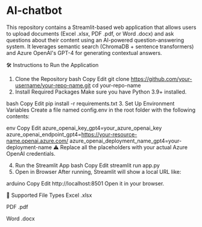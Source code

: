 # AI-chatbot
This repository contains a Streamlit-based web application that allows users to upload documents (Excel .xlsx, PDF .pdf, or Word .docx) and ask questions about their content using an AI-powered question-answering system. It leverages semantic search (ChromaDB + sentence transformers) and Azure OpenAI's GPT-4 for generating contextual answers.



🛠️ Instructions to Run the Application
1. Clone the Repository
bash
Copy
Edit
git clone https://github.com/your-username/your-repo-name.git
cd your-repo-name
2. Install Required Packages
Make sure you have Python 3.9+ installed.

bash
Copy
Edit
pip install -r requirements.txt
3. Set Up Environment Variables
Create a file named config.env in the root folder with the following contents:

env
Copy
Edit
azure_openai_key_gpt4=your_azure_openai_key
azure_openai_endpoint_gpt4=https://your-resource-name.openai.azure.com/
azure_openai_deployment_name_gpt4=your-deployment-name
⚠️ Replace all the placeholders with your actual Azure OpenAI credentials.

4. Run the Streamlit App
bash
Copy
Edit
streamlit run app.py
5. Open in Browser
After running, Streamlit will show a local URL like:

arduino
Copy
Edit
http://localhost:8501
Open it in your browser.

🧪 Supported File Types
Excel .xlsx

PDF .pdf

Word .docx
